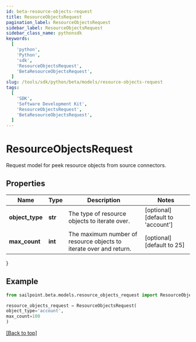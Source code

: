 ```yaml
---
id: beta-resource-objects-request
title: ResourceObjectsRequest
pagination_label: ResourceObjectsRequest
sidebar_label: ResourceObjectsRequest
sidebar_class_name: pythonsdk
keywords:
  [
    'python',
    'Python',
    'sdk',
    'ResourceObjectsRequest',
    'BetaResourceObjectsRequest',
  ]
slug: /tools/sdk/python/beta/models/resource-objects-request
tags:
  [
    'SDK',
    'Software Development Kit',
    'ResourceObjectsRequest',
    'BetaResourceObjectsRequest',
  ]
---
```


# ResourceObjectsRequest

Request model for peek resource objects from source connectors.

## Properties

| Name | Type | Description | Notes |
| --- | --- | --- | --- |
| **object_type** | **str** | The type of resource objects to iterate over. | [optional] [default to 'account'] |
| **max_count** | **int** | The maximum number of resource objects to iterate over and return. | [optional] [default to 25] |

}

## Example

```python
from sailpoint.beta.models.resource_objects_request import ResourceObjectsRequest

resource_objects_request = ResourceObjectsRequest(
object_type='account',
max_count=100
)

```

[[Back to top]](#)

